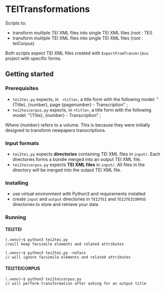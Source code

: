 # TEITransformations
Scripts to:
- transform multiple TEI XML files into single TEI XML files (root : TEI)
- transform multiple TEI XML files into single TEI XML files (root : teiCorpus)

Both scripts expect TEI XML files created with `ExportFromTranskribus` project with specific forms.

## Getting started

### Prerequisites
- `tei2tei.py` expects, in ` <title>`, a title form with the following model: "{Title}, {number}, page {pagenumber} - Transcription" ;
- `tei2teicorpus.py` expects, in `<title>`, a title form with the following model: "{Title}, {number} - Transcription" ; 

Where {number} refers to a volume. This is because they were initially designed to transform newpapers transcriptions. 

### Input formats
- `tei2tei.py` expects **directories** containing TEI XML files in `input/`. Each directories forms a bundle merged into an output TEI XML file.
-  `tei2teicorpus.py` expects **TEI XML files** in `input/`. All files in the directory will be merged into the output TEI XML file.

### Installing
- use virtual environment with Python3 and requirements installed
- create `input` and `output` directories in `TEI2TEI` and `TEI2TEICORPUS` directories to store and retrieve your data

### Running

#### TEI2TEI

```
(.venv)~$ python3 tei2tei.py
//will keep facsimile elements and related attributes

(.venv)~$ python3 tei2tei.py -nofacs
// will ignore facsimile elements and related attributes
```

#### TEI2TEICORPUS
```
(.venv)~$ python3 tei2teicorpus.py
// will perform transformation after asking for an output title
``` 
